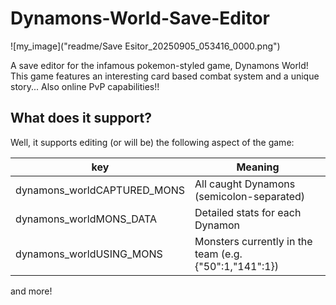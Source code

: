 # Dynamons-World-Save-Editor

![my_image]("readme/Save Esitor_20250905_053416_0000.png")

A save editor for the infamous pokemon-styled game, Dynamons World! This game features an interesting card based combat system and a unique story... Also online PvP capabilities!!

## What does it support?
Well, it supports editing (or will be) the following aspect of the game:


| key | Meaning |
|---|---|
| dynamons_worldCAPTURED_MONS	| All caught Dynamons (semicolon-separated) |
| dynamons_worldMONS_DATA	| Detailed stats for each Dynamon |
| dynamons_worldUSING_MONS	| Monsters currently in the team (e.g. {"50":1,"141":1}) |

and more!
